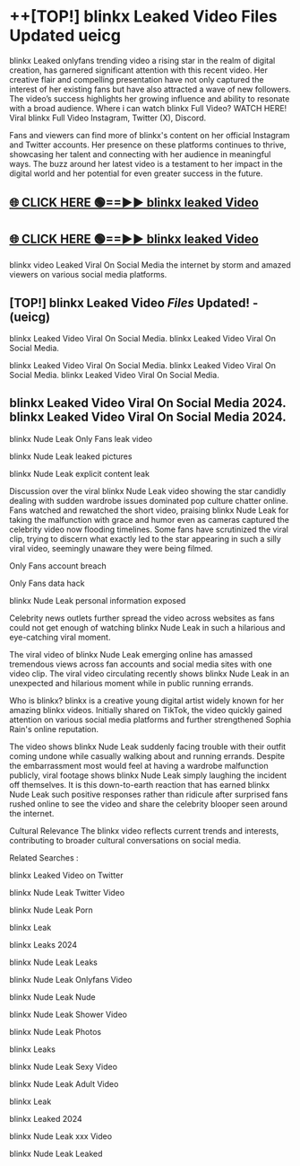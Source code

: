 # ++[TOP!] blinkx Leaked Video Files Updated ueicg<br>

blinkx Leaked onlyfans trending video a rising star in the realm of digital creation, has garnered significant attention with this recent video. Her creative flair and compelling presentation have not only captured the interest of her existing fans but have also attracted a wave of new followers. The video’s success highlights her growing influence and ability to resonate with a broad audience.
Where i can watch blinkx Full Video? WATCH HERE! Viral blinkx Full Video Instagram, Twitter (X), Discord.


Fans and viewers can find more of blinkx's content on her official Instagram and Twitter accounts. Her presence on these platforms continues to thrive, showcasing her talent and connecting with her audience in meaningful ways. The buzz around her latest video is a testament to her impact in the digital world and her potential for even greater success in the future.


## [🌐 CLICK HERE 🟢==►► blinkx leaked Video ](https://xnudes.xyz/go)

## [🌐 CLICK HERE 🟢==►► blinkx leaked Video ](https://xnudes.xyz/go)



blinkx video Leaked Viral On Social Media the internet by storm and amazed viewers on various social media platforms.


## [TOP!] blinkx Leaked Video *Files* Updated! - (ueicg)

blinkx Leaked Video Viral On Social Media. blinkx Leaked Video Viral On Social Media.

blinkx Leaked Video Viral On Social Media. blinkx Leaked Video Viral On Social Media. blinkx Leaked Video Viral On Social Media.


## blinkx Leaked Video Viral On Social Media 2024. blinkx Leaked Video Viral On Social Media 2024.
blinkx Nude Leak Only Fans leak video

blinkx Nude Leak leaked pictures

blinkx Nude Leak explicit content leak

Discussion over the viral blinkx Nude Leak video showing the star candidly dealing with sudden wardrobe issues dominated pop culture chatter online. Fans watched and rewatched the short video, praising blinkx Nude Leak for taking the malfunction with grace and humor even as cameras captured the celebrity video now flooding timelines. Some fans have scrutinized the viral clip, trying to discern what exactly led to the star appearing in such a silly viral video, seemingly unaware they were being filmed.


Only Fans account breach

Only Fans data hack

blinkx Nude Leak personal information exposed

Celebrity news outlets further spread the video across websites as fans could not get enough of watching blinkx Nude Leak in such a hilarious and eye-catching viral moment.


The viral video of blinkx Nude Leak emerging online has amassed tremendous views across fan accounts and social media sites with one video clip. The viral video circulating recently shows blinkx Nude Leak in an unexpected and hilarious moment while in public running errands.


Who is blinkx? blinkx is a creative young digital artist widely known for her amazing blinkx videos. Initially shared on TikTok, the video quickly gained attention on various social media platforms and further strengthened Sophia Rain's online reputation.

The video shows blinkx Nude Leak suddenly facing trouble with their outfit coming undone while casually walking about and running errands. Despite the embarrassment most would feel at having a wardrobe malfunction publicly, viral footage shows blinkx Nude Leak simply laughing the incident off themselves. It is this down-to-earth reaction that has earned blinkx Nude Leak such positive responses rather than ridicule after surprised fans rushed online to see the video and share the celebrity blooper seen around the internet.

Cultural Relevance The blinkx video reflects current trends and interests, contributing to broader cultural conversations on social media.

Related Searches :

blinkx Leaked Video on Twitter

blinkx Nude Leak Twitter Video

blinkx Nude Leak Porn

blinkx Leak 

blinkx Leaks 2024

blinkx Nude Leak Leaks

blinkx Nude Leak Onlyfans Video

blinkx Nude Leak Nude

blinkx Nude Leak Shower Video

blinkx Nude Leak Photos

blinkx Leaks

blinkx Nude Leak Sexy Video

blinkx Nude Leak Adult Video

blinkx Leak

blinkx Leaked 2024

blinkx Nude Leak xxx Video

blinkx Nude Leak Leaked